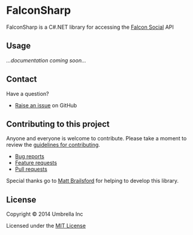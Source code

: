 # FalconSharp

FalconSharp is a C#.NET library for accessing the [Falcon Social](http://www.falconsocial.com/) API

## Usage

*...documentation coming soon...*

## Contact

Have a question?

* [Raise an issue](https://github.com/UmbrellaInc/FalconSharp/issues) on GitHub


## Contributing to this project

Anyone and everyone is welcome to contribute. Please take a moment to review the [guidelines for contributing](CONTRIBUTING.md).

* [Bug reports](CONTRIBUTING.md#bugs)
* [Feature requests](CONTRIBUTING.md#features)
* [Pull requests](CONTRIBUTING.md#pull-requests)


Special thanks go to [Matt Brailsford](https://github.com/mattbrailsford) for helping to develop this library.

## License

Copyright &copy; 2014 Umbrella Inc

Licensed under the [MIT License](LICENSE.md)
